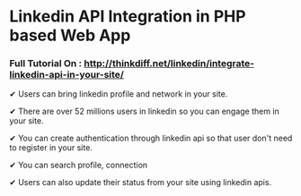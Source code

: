 # Linkedin API Integration in PHP based Web App

### Full Tutorial On : http://thinkdiff.net/linkedin/integrate-linkedin-api-in-your-site/

✔ Users can bring linkedin profile and network in your site.

✔ There are over 52 millions users in linkedin so you can engage them in your site.

✔ You can create authentication through linkedin api so that user don't need to register in your site.

✔ You can search profile, connection

✔ Users can also update their status from your site using linkedin apis.

